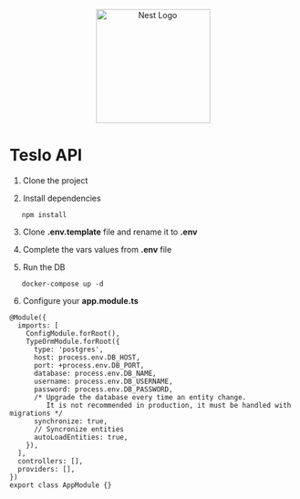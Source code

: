 <p align="center">
  <a href="http://nestjs.com/" target="blank"><img src="https://nestjs.com/img/logo-small.svg" width="200" alt="Nest Logo" /></a>
</p>

# Teslo API

1. Clone the project

2. Install dependencies

```
   npm install
```

3. Clone **.env.template** file and rename it to **.env**

4. Complete the vars values from **.env** file

5. Run the DB

```
   docker-compose up -d
```

6. Configure your **app.module.ts**

```
@Module({
  imports: [
    ConfigModule.forRoot(),
    TypeOrmModule.forRoot({
      type: 'postgres',
      host: process.env.DB_HOST,
      port: +process.env.DB_PORT,
      database: process.env.DB_NAME,
      username: process.env.DB_USERNAME,
      password: process.env.DB_PASSWORD,
      /* Upgrade the database every time an entity change.
         It is not recommended in production, it must be handled with migrations */
      synchronize: true,
      // Syncronize entities
      autoLoadEntities: true,
    }),
  ],
  controllers: [],
  providers: [],
})
export class AppModule {}
```
